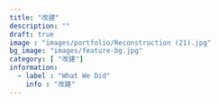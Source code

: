```yaml
---
title: "改建"
description: ""
draft: true
image : "images/portfolio/Reconstruction (21).jpg"
bg_image: "images/feature-bg.jpg"
category: [ "改建"]
information:
  - label : "What We Did"
    info : "改建"
---
```



